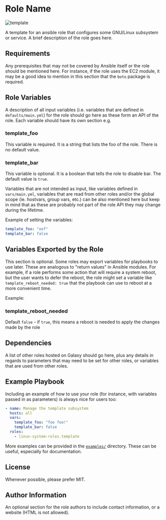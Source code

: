 # Role Name

![template](https://github.com/linux-system-roles/template/workflows/tox/badge.svg)

A template for an ansible role that configures some GNU/Linux subsystem or
service. A brief description of the role goes here.

## Requirements

Any prerequisites that may not be covered by Ansible itself or the role should
be mentioned here. For instance, if the role uses the EC2 module, it may be a
good idea to mention in this section that the `boto` package is required.

## Role Variables

A description of all input variables (i.e. variables that are defined in
`defaults/main.yml`) for the role should go here as these form an API of the
role.  Each variable should have its own section e.g.

### template_foo

This variable is required.  It is a string that lists the foo of the role.
There is no default value.

### template_bar

This variable is optional.  It is a boolean that tells the role to disable bar.
The default value is `true`.

Variables that are not intended as input, like variables defined in
`vars/main.yml`, variables that are read from other roles and/or the global
scope (ie. hostvars, group vars, etc.) can be also mentioned here but keep in
mind that as these are probably not part of the role API they may change during
the lifetime.

Example of setting the variables:

```yaml
template_foo: "oof"
template_bar: false
```

## Variables Exported by the Role

This section is optional.  Some roles may export variables for playbooks to
use later.  These are analogous to "return values" in Ansible modules.  For
example, if a role performs some action that will require a system reboot, but
the user wants to defer the reboot, the role might set a variable like
`template_reboot_needed: true` that the playbook can use to reboot at a more
convenient time.

Example:

### template_reboot_needed

Default `false` - if `true`, this means a reboot is needed to apply the changes
made by the role

## Dependencies

A list of other roles hosted on Galaxy should go here, plus any details in
regards to parameters that may need to be set for other roles, or variables
that are used from other roles.

## Example Playbook

Including an example of how to use your role (for instance, with variables
passed in as parameters) is always nice for users too:

```yaml
- name: Manage the template subsystem
  hosts: all
  vars:
    template_foo: "foo foo!"
    template_bar: false
  roles:
    - linux-system-roles.template
```

More examples can be provided in the [`examples/`](examples) directory. These
can be useful, especially for documentation.

## License

Whenever possible, please prefer MIT.

## Author Information

An optional section for the role authors to include contact information, or a
website (HTML is not allowed).
